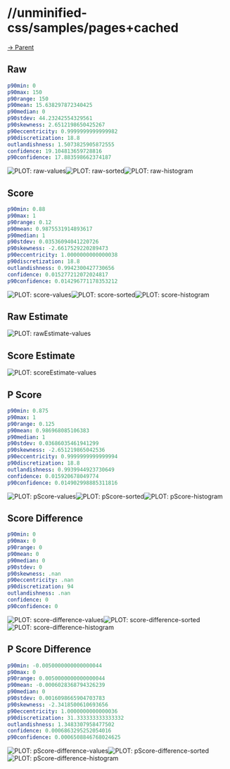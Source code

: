 
# //unminified-css/samples/pages+cached

[→ Parent](../..)


## Raw


```yaml
p90min: 0
p90max: 150
p90range: 150
p90mean: 15.638297872340425
p90median: 0
p90stdev: 44.23242554329561
p90skewness: 2.6512198650425267
p90eccentricity: 0.9999999999999982
p90discretization: 18.8
outlandishness: 1.5073825905872555
confidence: 19.104813659728816
p90confidence: 17.883598662374187

```

![PLOT: raw-values](./raw/values.svg)![PLOT: raw-sorted](./raw/sorted.svg)![PLOT: raw-histogram](./raw/histogram.svg)
## Score


```yaml
p90min: 0.88
p90max: 1
p90range: 0.12
p90mean: 0.9875531914893617
p90median: 1
p90stdev: 0.03536094041220726
p90skewness: -2.6617529220289473
p90eccentricity: 1.0000000000000038
p90discretization: 18.8
outlandishness: 0.9942300427730656
confidence: 0.015277212072024817
p90confidence: 0.014296771178353212

```

![PLOT: score-values](./score/values.svg)![PLOT: score-sorted](./score/sorted.svg)![PLOT: score-histogram](./score/histogram.svg)
## Raw Estimate

![PLOT: rawEstimate-values](./rawEstimate/values.svg)
## Score Estimate

![PLOT: scoreEstimate-values](./scoreEstimate/values.svg)
## P Score


```yaml
p90min: 0.875
p90max: 1
p90range: 0.125
p90mean: 0.986968085106383
p90median: 1
p90stdev: 0.03686035461941299
p90skewness: -2.651219865042536
p90eccentricity: 0.9999999999999994
p90discretization: 18.8
outlandishness: 0.9939944923730649
confidence: 0.015920678049774
p90confidence: 0.014902998885311816

```

![PLOT: pScore-values](./pScore/values.svg)![PLOT: pScore-sorted](./pScore/sorted.svg)![PLOT: pScore-histogram](./pScore/histogram.svg)
## Score Difference


```yaml
p90min: 0
p90max: 0
p90range: 0
p90mean: 0
p90median: 0
p90stdev: 0
p90skewness: .nan
p90eccentricity: .nan
p90discretization: 94
outlandishness: .nan
confidence: 0
p90confidence: 0

```

![PLOT: score-difference-values](./score-difference/values.svg)![PLOT: score-difference-sorted](./score-difference/sorted.svg)![PLOT: score-difference-histogram](./score-difference/histogram.svg)
## P Score Difference


```yaml
p90min: -0.0050000000000000044
p90max: 0
p90range: 0.0050000000000000044
p90mean: -0.0006028368794326239
p90median: 0
p90stdev: 0.0016098665904703783
p90skewness: -2.3418500610693656
p90eccentricity: 1.0000000000000036
p90discretization: 31.333333333333332
outlandishness: 1.3483307958477502
confidence: 0.0006863295252054016
p90confidence: 0.0006508846768024625

```

![PLOT: pScore-difference-values](./pScore-difference/values.svg)![PLOT: pScore-difference-sorted](./pScore-difference/sorted.svg)![PLOT: pScore-difference-histogram](./pScore-difference/histogram.svg)